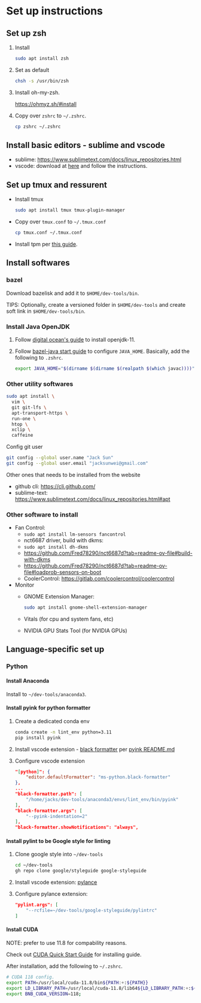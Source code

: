 # Set up instructions

## Set up zsh

1. Install

   ```bash
   sudo apt install zsh
   ```

2. Set as default

   ```bash
   chsh -s /usr/bin/zsh
   ```

3. Install oh-my-zsh.

   <https://ohmyz.sh/#install>

4. Copy over `zshrc` to `~/.zshrc`.

   ```bash
   cp zshrc ~/.zshrc
   ```

## Install basic editors - sublime and vscode

- sublime: <https://www.sublimetext.com/docs/linux_repositories.html>
- vscode: download at [here](https://code.visualstudio.com/download#) and
  follow the instructions.

## Set up tmux and ressurent

- Install tmux

  ```bash
  sudo apt install tmux tmux-plugin-manager
  ```

- Copy over `tmux.conf` to `~/.tmux.conf`

  ```bash
  cp tmux.conf ~/.tmux.conf
  ```

- Install tpm per [this guide](https://github.com/tmux-plugins/tpm#installation).

## Install softwares

### bazel

Download bazelisk and add it to `$HOME/dev-tools/bin`.

TIPS: Optionally, create a versioned folder in `$HOME/dev-tools` and create soft
link in `$HOME/dev-tools/bin`.

### Install Java OpenJDK

1. Follow [digital ocean's guide](https://www.digitalocean.com/community/tutorials/how-to-install-java-with-apt-on-ubuntu-22-04) to install openjdk-11.

1. Follow [bazel-java start guide](https://bazel.build/start/java#install_the_jdk) to configure `JAVA_HOME`. Basically, add the following to `.zshrc`.

   ```bash
   export JAVA_HOME="$(dirname $(dirname $(realpath $(which javac))))"
   ```

### Other utility softwares

```bash
sudo apt install \
  vim \
  git git-lfs \
  apt-transport-https \
  run-one \
  htop \
  xclip \
  caffeine
```

Config git user

```bash
git config --global user.name "Jack Sun"
git config --global user.email "jacksunwei@gmail.com"
```

Other ones that needs to be installed from the website

- github cli: <https://cli.github.com/>
- sublime-text: <https://www.sublimetext.com/docs/linux_repositories.html#apt>

### Other software to install

- Fan Control:
  - `sudo apt install lm-sensors fancontrol`
  - nct6687 driver, build with dkms:
  - `sudo apt install dh-dkms`
  - <https://github.com/Fred78290/nct6687d?tab=readme-ov-file#build-with-dkms>
  - <https://github.com/Fred78290/nct6687d?tab=readme-ov-file#loadprob-sensors-on-boot>
  - CoolerControl: <https://gitlab.com/coolercontrol/coolercontrol>
- Monitor
  - GNOME Extension Manager:

    ```bash
    sudo apt install gnome-shell-extension-manager
    ```

  - Vitals (for cpu and system fans, etc)
  - NVIDIA GPU Stats Tool (for NVIDIA GPUs)

## Language-specific set up

### Python

#### Install Anaconda

Install to `~/dev-tools/anaconda3`.

#### Install pyink for python formatter

1. Create a dedicated conda env

   ```bash
   conda create -n lint_env python=3.11
   pip install pyink
   ```

1. Install vscode extension - [black formatter](https://marketplace.visualstudio.com/items?itemName=ms-python.black-formatter) per [pyink README.md](https://github.com/google/pyink)
1. Configure vscode extension

   ```json
   "[python]": {
       "editor.defaultFormatter": "ms-python.black-formatter"
   },
   ...
   "black-formatter.path": [
       "/home/jacks/dev-tools/anaconda3/envs/lint_env/bin/pyink"
   ],
   "black-formatter.args": [
       "--pyink-indentation=2"
   ],
   "black-formatter.showNotifications": "always",
   ```

#### Install pylint to be Google style for linting

1. Clone google style into `~/dev-tools`

   ```bash
   cd ~/dev-tools
   gh repo clone google/styleguide google-styleguide
   ```

1. Install vscode extension: [pylance](https://marketplace.visualstudio.com/items?itemName=ms-python.vscode-pylance)
1. Configure pylance extension:

   ```json
   "pylint.args": [
       "--rcfile=~/dev-tools/google-styleguide/pylintrc"
   ]
   ```

#### Install CUDA

NOTE: prefer to use 11.8 for compability reasons.

Check out [CUDA Quick Start Guide](https://docs.nvidia.com/cuda/cuda-quick-start-guide/index.html)
for installing guide.

After installation, add the following to `~/.zshrc`.

```bash
# CUDA 118 config.
export PATH=/usr/local/cuda-11.8/bin${PATH:+:${PATH}}
export LD_LIBRARY_PATH=/usr/local/cuda-11.8/lib64${LD_LIBRARY_PATH:+:${LD_LIBRARY_PATH}}
export BNB_CUDA_VERSION=118;
```
